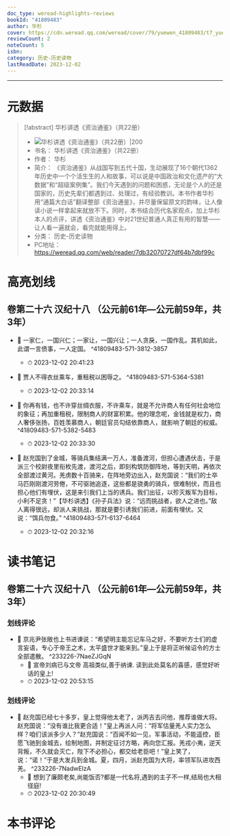 ```yaml
---
doc_type: weread-highlights-reviews
bookId: "41809483"
author: 华杉
cover: https://cdn.weread.qq.com/weread/cover/79/yuewen_41809483/t7_yuewen_418094831697530045.jpg
reviewCount: 2
noteCount: 5
isbn: 
category: 历史-历史读物
lastReadDate: 2023-12-02
---
```


---
# 元数据
> [!abstract] 华杉讲透《资治通鉴》（共22册）
> - ![ 华杉讲透《资治通鉴》（共22册）|200](https://cdn.weread.qq.com/weread/cover/79/yuewen_41809483/t7_yuewen_418094831697530045.jpg)
> - 书名： 华杉讲透《资治通鉴》（共22册）
> - 作者： 华杉
> - 简介： 《资治通鉴》从战国写到五代十国，生动展现了16个朝代1362年历史中一个个活生生的人和故事，可以说是中国政治和文化遗产的“大数据”和“超级案例集”。我们今天遇到的问题和困惑，无论是个人的还是国家的，历史先辈们都遇到过、处理过，有经验教训。本书作者华杉用“通篇大白话”翻译整部《资治通鉴》，并尽量保留原文的韵味，让人像读小说一样拿起来就放不下。同时，本书结合历代名家观点，加上华杉本人的点评，讲透《资治通鉴》中对21世纪普通人真正有用的智慧——让人看一遍就会，看完就能用得上。
> - 分类： 历史-历史读物
> - PC地址：https://weread.qq.com/web/reader/7db32070727df64b7dbf99c

# 高亮划线

## 卷第二十六 汉纪十八 （公元前61年—公元前59年，共3年）


- 📌 一家仁，一国兴仁；一家让，一国兴让；一人贪戾，一国作乱。其机如此，此谓一言偾事，一人定国。  ^41809483-571-3812-3857
    - ⏱ 2023-12-02 20:41:23 

- 📌 贾人不得衣丝乘车，重租税以困辱之。  ^41809483-571-5364-5381
    - ⏱ 2023-12-02 20:33:14 

- 📌 你再有钱，也不许穿丝绸衣服，不许乘车，就是不允许商人有任何社会地位的象征；再加重租税，限制商人的财富积累。他的理念呢，金钱就是权力，商人奢侈张扬，百姓羡慕商人，朝廷官员勾结依靠商人，就影响了朝廷的权威。  ^41809483-571-5382-5483
    - ⏱ 2023-12-02 20:33:30 
 

- 📌 赵充国到了金城，等骑兵集结满一万人，准备渡河，但担心遭遇伏击，于是派三个校尉夜里衔枚先渡，渡河之后，即刻构筑防御阵地，等到天明，再依次全部渡过黄河。羌虏数十百骑来，在阵地旁边出入，赵充国说：“我们的士卒马匹刚刚渡河劳倦，不可驱驰追逐，这些都是骁勇的骑兵，很难制伏，而且也担心他们有埋伏，这是来引我们上当的诱兵。我们出征，以殄灭叛军为目标，小利不足贪！”【华杉讲透】《孙子兵法》说：“远而挑战者，欲人之进也。”敌人离得很远，却派人来挑战，那就是要引诱我们前进，前面有埋伏。又说：“饵兵勿食。”  ^41809483-571-6137-6464
    - ⏱ 2023-12-02 20:32:16 
# 读书笔记

## 卷第二十六 汉纪十八 （公元前61年—公元前59年，共3年）

### 划线评论
- 📌 京兆尹张敞也上书进谏说：“希望明主能忘记车马之好，不要听方士们的虚言妄语，专心于帝王之术，太平盛世才能来到。”皇上于是将正听候诏令的方士全部遣散。  ^233226-7NaeZJGqN
    - 💭 宣帝刘病已与文帝 高祖类似,善于纳谏. 读到此处莫名的喜感，感觉好听话的皇上!
    - ⏱ 2023-12-02 20:53:15

### 划线评论
- 📌 赵充国已经七十多岁，皇上觉得他太老了，派丙吉去问他，推荐谁做大将。赵充国说：“没有谁比我更合适！”皇上再派人问：“将军估量羌人实力怎么样？咱们该派多少人？”赵充国说：“百闻不如一见，军事活动，不能遥控，臣愿飞驰到金城去，绘制地图，并制定征讨方略，再向您汇报。羌戎小夷，逆天背叛，不久就会灭亡，陛下不必担心，都交给老臣吧！”皇上笑了，说：“诺！”于是大发兵到金城。夏，四月，派赵充国为大将，率领军队进攻西羌。  ^233226-7NadwElzA
    - 💭 想到了廉颇老矣,尚能饭否?都是一代名将,遇到的主子不一样,结局也大相径庭!
    - ⏱ 2023-12-02 20:30:49
   
# 本书评论
